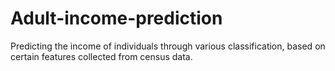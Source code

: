 # Adult-income-prediction
Predicting the income of individuals through various classification, based on certain features collected from census data.
